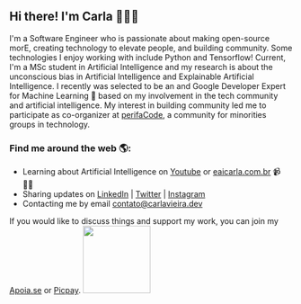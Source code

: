 ## Hi there! I'm Carla 👩🏽‍💻

I'm a Software Engineer who is passionate about making open-source morE, creating technology to elevate people, and building community. Some technologies I enjoy working with include Python and Tensorflow! Current, I'm a MSc student in Artificial Intelligence and my research is about the unconscious bias in Artificial Intelligence and Explainable Artificial Intelligence. I recently was selected to be an and Google Developer Expert for Machine Learning 🌟 based on my involvement in the tech community and artificial intelligence. My interest in building community led me to participate as co-organizer at [perifaCode](https://perifacode.com/), a community for minorities groups in technology.

### Find me around the web 🌎: 

* Learning about Artificial Intelligence on [Youtube](youtube.com/eaicarla) or [eaicarla.com.br](eaicarla.com.br/) 📹 ✍🏾
* Sharing updates on [LinkedIn](https://www.linkedin.com/in/carlaprv/) | [Twitter](https://twitter.com/carlaprvieira/) | [Instagram](https://www.instagram.com/carlaprvieira/) 
* Contacting me by email [contato@carlavieira.dev](mailto:contato@carlavieira.dev)

If you would like to discuss things and support my work, you can join my [Apoia.se](apoia.se/eaicarla) or [Picpay](https://picpay.me/eaicarla).
<img src="https://i.imgur.com/MjeqeUP.gif" width="120">


<!--
**carlaprv/carlaprv** is a ✨ _special_ ✨ repository because its `README.md` (this file) appears on your GitHub profile.

